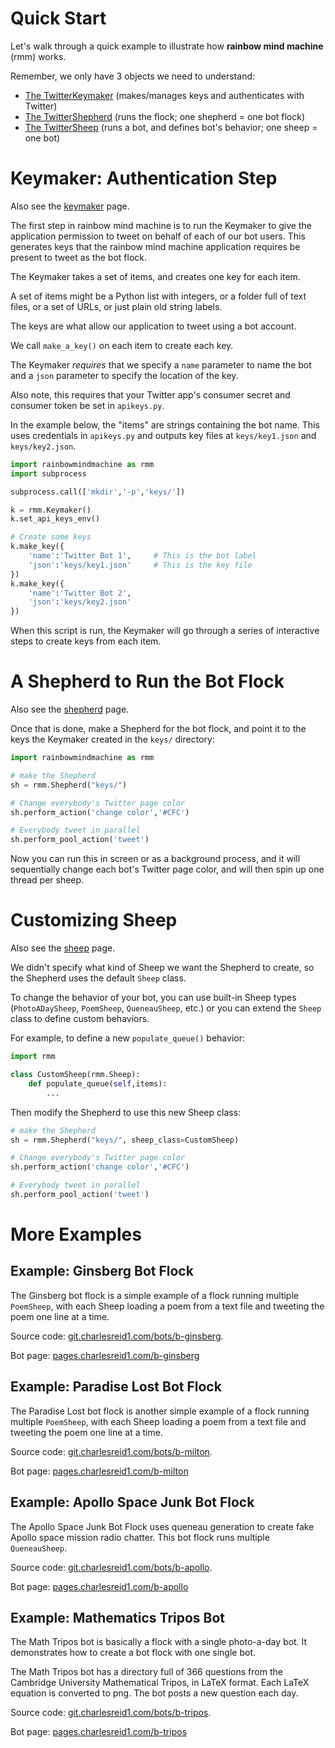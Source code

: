 # Quick Start

Let's walk through a quick example to illustrate
how **rainbow mind machine** (rmm) works.

Remember, we only have 3 objects we need to understand:

* [The TwitterKeymaker](rmm_keymaker.md) (makes/manages keys and authenticates with Twitter)
* [The TwitterShepherd](rmm_shepherd.md) (runs the flock; one shepherd = one bot flock)
* [The TwitterSheep](rmm_sheep.md) (runs a bot, and defines bot's behavior; one sheep = one bot)

# Keymaker: Authentication Step

Also see the [keymaker](rmm_keymaker.md) page.

The first step in rainbow mind machine is to run the Keymaker
to give the application permission to tweet on behalf of 
each of our bot users. This generates keys that the 
rainbow mind machine application requires be present 
to tweet as the bot flock.

The Keymaker takes a set of items, and creates
one key for each item. 

A set of items might be 
a Python list with integers, or a folder full of 
text files, or a set of URLs, or just plain old 
string labels.

The keys are what allow our application to tweet 
using a bot account. 

We call `make_a_key()` on each item to create each key.

The Keymaker _requires_ that we specify
a `name` parameter to name the bot and a `json` parameter
to specify the location of the key.

Also note, this requires that your Twitter app's 
consumer secret and consumer token be set 
in `apikeys.py`.

In the example below, the "items" are strings containing the bot name.
This uses credentials in `apikeys.py` and outputs key files
at `keys/key1.json` and `keys/key2.json`.

```python
import rainbowmindmachine as rmm
import subprocess

subprocess.call(['mkdir','-p','keys/'])

k = rmm.Keymaker()
k.set_api_keys_env()

# Create some keys
k.make_key({
    'name':'Twitter Bot 1',     # This is the bot label
    'json':'keys/key1.json'     # This is the key file
})
k.make_key({
    'name':'Twitter Bot 2',
    'json':'keys/key2.json'
})
```

When this script is run, the Keymaker will 
go through a series of interactive steps 
to create keys from each item.

# A Shepherd to Run the Bot Flock

Also see the [shepherd](rmm_shepherd.md) page.

Once that is done, make a Shepherd for the bot flock,
and point it to the keys the Keymaker created 
in the `keys/` directory:

```python
import rainbowmindmachine as rmm

# make the Shepherd
sh = rmm.Shepherd("keys/")

# Change everybody's Twitter page color
sh.perform_action('change color','#CFC')

# Everybody tweet in parallel
sh.perform_pool_action('tweet')
```

Now you can run this in screen or as a background process,
and it will sequentially change each bot's 
Twitter page color, and will then spin up
one thread per sheep.

# Customizing Sheep

Also see the [sheep](rmm_sheep.md) page.

We didn't specify what kind of Sheep we want 
the Shepherd to create, so the Shepherd uses
the default `Sheep` class.

To change the behavior of your bot,
you can use built-in Sheep types
(`PhotoADaySheep`, `PoemSheep`, 
`QueneauSheep`, etc.) 
or you can extend the `Sheep` class
to define custom behaviors. 

For example,
to define a new `populate_queue()` 
behavior:

```python
import rmm 

class CustomSheep(rmm.Sheep):
    def populate_queue(self,items):
        ...
```

Then modify the Shepherd to use this 
new Sheep class:

```python
# make the Shepherd
sh = rmm.Shepherd("keys/", sheep_class=CustomSheep)

# Change everybody's Twitter page color
sh.perform_action('change color','#CFC')

# Everybody tweet in parallel
sh.perform_pool_action('tweet')
```

# More Examples

## Example: Ginsberg Bot Flock

The Ginsberg bot flock is a simple example of 
a flock running multiple `PoemSheep`, with 
each Sheep loading a poem from a text file 
and tweeting the poem one line at a time.

Source code: [git.charlesreid1.com/bots/b-ginsberg](https://git.charlesreid1.com/bots/b-ginsberg).

Bot page: [pages.charlesreid1.com/b-ginsberg](https://pages.charlesreid1.com/b-ginsberg)

## Example: Paradise Lost Bot Flock

The Paradise Lost bot flock is another simple example 
of a flock running multiple `PoemSheep`, with 
each Sheep loading a poem from a text file 
and tweeting the poem one line at a time.

Source code: [git.charlesreid1.com/bots/b-milton](https://git.charlesreid1.com/bots/b-milton).

Bot page: [pages.charlesreid1.com/b-milton](https://pages.charlesreid1.com/b-milton)

## Example: Apollo Space Junk Bot Flock

The Apollo Space Junk Bot Flock uses queneau generation
to create fake Apollo space mission radio chatter.
This bot flock runs multiple `QueneauSheep`.

Source code: [git.charlesreid1.com/bots/b-apollo](https://git.charlesreid1.com/bots/b-apollo).

Bot page: [pages.charlesreid1.com/b-apollo](https://pages.charlesreid1.com/b-apollo)

## Example: Mathematics Tripos Bot

The Math Tripos bot is basically a flock with a single photo-a-day bot.
It demonstrates how to create a bot flock with one single bot.

The Math Tripos bot has a directory full of 366 questions 
from the Cambridge University Mathematical Tripos,
in LaTeX format. Each LaTeX equation is converted to png.
The bot posts a new question each day.

Source code: [git.charlesreid1.com/bots/b-tripos](https://git.charlesreid1.com/bots/b-tripos).

Bot page: [pages.charlesreid1.com/b-tripos](https://pages.charlesreid1.com/b-tripos)

